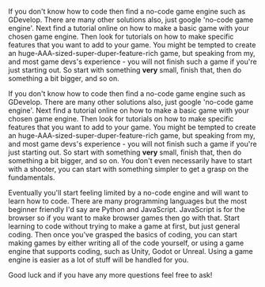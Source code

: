 If you don't know how to code then find a no-code game engine such as GDevelop. There are many other solutions also, just google 'no-code game engine'. Next find a tutorial online on how to make a basic game with your chosen game engine. Then look for tutorials on how to make specific features that you want to add to your game. You might be tempted to create an huge-AAA-sized-super-duper-feature-rich game, but speaking from my, and most game devs's experience - you will not finish such a game if you're just starting out. So start with something **very** small, finish that, then do something a bit bigger, and so on.

If you don't know how to code then find a no-code game engine such as GDevelop. There are many other solutions also, just google 'no-code game engine'. Next find a tutorial online on how to make a basic game with your chosen game engine. Then look for tutorials on how to make specific features that you want to add to your game. You might be tempted to create an huge-AAA-sized-super-duper-feature-rich game, but speaking from my, and most game devs's experience - you will not finish such a game if you're just starting out. So start with something **very** small, finish that, then do something a bit bigger, and so on. You don't even necessarily have to start with a shooter, you can start with something simpler to get a grasp on the fundamentals.

Eventually you'll start feeling limited by a no-code engine and will want to learn how to code. There are many programming languages but the most beginner friendly I'd say are Python and JavaScript. JavaScript is for the browser so if you want to make browser games then go with that. Start learning to code without trying to make a game at first, but just general coding. Then once you've grasped the basics of coding, you can start making games by either writing all of the code yourself, or using a game engine that supports coding, such as Unity, Godot or Unreal. Using a game engine is easier as a lot of stuff will be handled for you.

Good luck and if you have any more questions feel free to ask!

